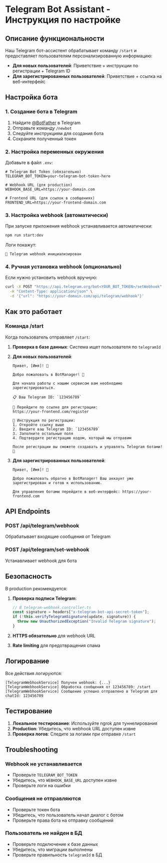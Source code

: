 # Telegram Bot Assistant - Инструкция по настройке

## Описание функциональности

Наш Telegram бот-ассистент обрабатывает команду `/start` и предоставляет пользователям персонализированную информацию:

- **Для новых пользователей**: Приветствие + инструкции по регистрации + Telegram ID
- **Для зарегистрированных пользователей**: Приветствие + ссылка на веб-интерфейс

## Настройка бота

### 1. Создание бота в Telegram

1. Найдите [@BotFather](https://t.me/botfather) в Telegram
2. Отправьте команду `/newbot`
3. Следуйте инструкциям для создания бота
4. Сохраните полученный токен

### 2. Настройка переменных окружения

Добавьте в файл `.env`:

```env
# Telegram Bot Token (обязательно)
TELEGRAM_BOT_TOKEN=your-telegram-bot-token-here

# Webhook URL (для production)
WEBHOOK_BASE_URL=https://your-domain.com

# Frontend URL (для ссылок в сообщениях)
FRONTEND_URL=https://your-frontend-domain.com
```

### 3. Настройка webhook (автоматически)

При запуске приложения webhook устанавливается автоматически:

```bash
npm run start:dev
```

Логи покажут:

```
🤖 Telegram webhook инициализирован
```

### 4. Ручная установка webhook (опционально)

Если нужно установить webhook вручную:

```bash
curl -X POST "https://api.telegram.org/bot<YOUR_BOT_TOKEN>/setWebhook" \
  -H "Content-Type: application/json" \
  -d '{"url": "https://your-domain.com/api/telegram/webhook"}'
```

## Как это работает

### Команда /start

Когда пользователь отправляет `/start`:

1. **Проверка в базе данных**: Система ищет пользователя по `telegramId`
2. **Для новых пользователей**:

   ```
   Привет, [Имя]! 👋

   Добро пожаловать в BotManager! 🚀

   Для начала работы с нашим сервисом вам необходимо зарегистрироваться.

   📋 Ваш Telegram ID: `123456789`

   🔗 Перейдите по ссылке для регистрации:
   https://your-frontend.com/register

   📝 Инструкция по регистрации:
   1. Откройте ссылку выше
   2. Введите ваш Telegram ID: `123456789`
   3. Заполните остальные поля
   4. Подтвердите регистрацию кодом, который мы отправим

   После регистрации вы сможете создавать и управлять Telegram ботами! 🤖
   ```

3. **Для зарегистрированных пользователей**:

   ```
   Привет, [Имя]! 👋

   Добро пожаловать обратно в BotManager! Ваш аккаунт уже зарегистрирован и готов к использованию.

   Для управления ботами перейдите в веб-интерфейс: https://your-frontend.com
   ```

## API Endpoints

### POST /api/telegram/webhook

Обрабатывает входящие сообщения от Telegram

### POST /api/telegram/set-webhook

Устанавливает webhook для бота

## Безопасность

В production рекомендуется:

1. **Проверка подписи Telegram**:

   ```typescript
   // В telegram-webhook.controller.ts
   const signature = headers["x-telegram-bot-api-secret-token"];
   if (!this.verifyTelegramSignature(update, signature)) {
     throw new UnauthorizedException("Invalid Telegram signature");
   }
   ```

2. **HTTPS обязательно** для webhook URL

3. **Rate limiting** для предотвращения спама

## Логирование

Все действия логируются:

```
[TelegramWebhookService] Получен webhook: {...}
[TelegramWebhookService] Обработка сообщения от 123456789: /start
[TelegramWebhookService] Сообщение успешно отправлено в Telegram для chatId: 123456789
```

## Тестирование

1. **Локальное тестирование**: Используйте ngrok для туннелирования
2. **Production**: Убедитесь, что webhook URL доступен извне
3. **Проверка логов**: Следите за логами при отправке `/start`

## Troubleshooting

### Webhook не устанавливается

- Проверьте `TELEGRAM_BOT_TOKEN`
- Убедитесь, что `WEBHOOK_BASE_URL` доступен извне
- Проверьте логи на ошибки

### Сообщения не отправляются

- Проверьте токен бота
- Убедитесь, что пользователь начал диалог с ботом
- Проверьте права бота на отправку сообщений

### Пользователь не найден в БД

- Проверьте подключение к базе данных
- Убедитесь, что миграции выполнены
- Проверьте правильность `telegramId` в БД
